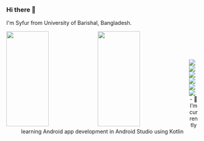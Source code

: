 ### Hi there 👋

I'm Syfur from University of Barishal, Bangladesh.


<p>
<img align='left' width='47%' height='250px'  src="https://github-readme-stats.vercel.app/api?username=Syfur007&show_icons=true&theme=dracula" />
<img align='left' width='47%' height='250px'  src="https://github-readme-stats.vercel.app/api/top-langs/?username=Syfur007&layout=compact"/>
</p>
<br />
<br/>
<p align='center' style="margin-top:40px">
<img align='left' src='https://img.shields.io/badge/Android_Studio-3DDC84?style=for-the-badge&logo=android-studio&logoColor=white'/>
<img align='left' src='https://img.shields.io/badge/Kotlin-0095D5?&style=for-the-badge&logo=kotlin&logoColor=white'/>
<img align='left'  src='https://img.shields.io/badge/c++-%2300599C.svg?style=for-the-badge&logo=c%2B%2B&logoColor=white'/>
<img align='left' src='https://img.shields.io/badge/python-3670A0?style=for-the-badge&logo=python&logoColor=ffdd54'/>
<img align='left'  src='https://img.shields.io/badge/html5-%23E34F26.svg?style=for-the-badge&logo=html5&logoColor=white'/>
<img align='left' src='https://img.shields.io/badge/javascript-%23323330.svg?style=for-the-badge&logo=javascript&logoColor=%23F7DF1E'/>
</p>


<p align='center' style="margin-top:40px">
- 🌱 I’m currently learning Android app development in Android Studio using Kotlin
<!--
- 👯 I’m looking to collaborate on ...
- 🤔 I’m looking for help with ...
- 💬 Ask me about ...
- 📫 How to reach me: ...
- 😄 Pronouns: ...
- ⚡ Fun fact: ...
-->
</p>
